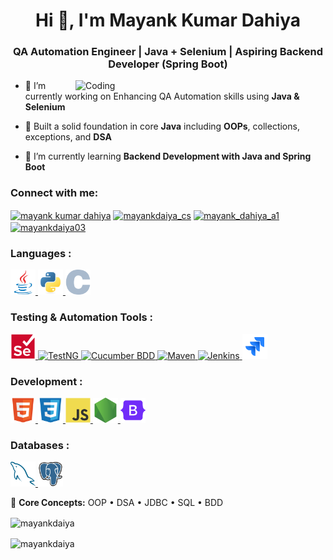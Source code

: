 <h1 align="center">Hi 👋, I'm Mayank Kumar Dahiya</h1>
<h3 align="center">QA Automation Engineer | Java + Selenium | Aspiring Backend Developer (Spring Boot)</h3>

<img align="right" alt="Coding" width="400" src="https://cdn.dribbble.com/users/1162077/screenshots/3792792/programmer.png">

- 🔭 I’m currently working on Enhancing QA Automation skills using **Java & Selenium**

- 🤝 Built a solid foundation in core **Java** including **OOPs**, collections, exceptions, and **DSA**

- 🌱 I’m currently learning **Backend Development with Java and Spring Boot**

<h3 align="left">Connect with me:</h3>
<p align="left">
<a href="https://www.linkedin.com/in/mayankdaiya03" target="blank"><img align="center" src="https://raw.githubusercontent.com/rahuldkjain/github-profile-readme-generator/master/src/images/icons/Social/linked-in-alt.svg" alt="mayank kumar dahiya" height="30" width="40" /></a>
<a href="https://www.codechef.com/users/mayankdaiya_cs" target="blank"><img align="center" src="https://cdn.jsdelivr.net/npm/simple-icons@3.1.0/icons/codechef.svg" alt="mayankdaiya_cs" height="30" width="40" /></a>
<a href="https://www.hackerrank.com/mayank_dahiya_a2" target="blank"><img align="center" src="https://raw.githubusercontent.com/rahuldkjain/github-profile-readme-generator/master/src/images/icons/Social/hackerrank.svg" alt="mayank_dahiya_a1" height="30" width="40" /></a>
<a href="https://www.leetcode.com/mayankdaiya03" target="blank"><img align="center" src="https://raw.githubusercontent.com/rahuldkjain/github-profile-readme-generator/master/src/images/icons/Social/leet-code.svg" alt="mayankdaiya03" height="30" width="40" /></a>
</p>

<!-- 🧠 Programming & Scripting -->
<h3 align="left">Languages :</h3>
<p align="left">
  <a href="https://www.java.com" target="_blank" rel="noreferrer">
    <img src="https://raw.githubusercontent.com/devicons/devicon/master/icons/java/java-original.svg" alt="Java" width="40" height="40"/>
  </a>
  <a href="https://www.python.org" target="_blank" rel="noreferrer">
    <img src="https://raw.githubusercontent.com/devicons/devicon/master/icons/python/python-original.svg" alt="Python" width="40" height="40"/>
  </a>
  <a href="https://www.cprogramming.com/" target="_blank" rel="noreferrer"> 
    <img src="https://raw.githubusercontent.com/devicons/devicon/master/icons/c/c-original.svg" alt="c" width="40" height="40"/> 
  </a> 
</p>
<!-- ✅ Testing & Automation Tools -->
<h3 align="left">Testing & Automation Tools :</h3>
<p align="left">
  <a href="https://www.selenium.dev/" target="_blank" rel="noreferrer">
    <img src="https://raw.githubusercontent.com/devicons/devicon/master/icons/selenium/selenium-original.svg" alt="Selenium" width="40" height="40"/>
  </a>
  <a href="https://testng.org/doc/" target="_blank" rel="noreferrer">
    <img src="https://www.testautomationstudio.com/cheat-sheet/images/testng.png" alt="TestNG" width="40" height="40"/>
  </a>
  <a href="https://cucumber.io/" target="_blank" rel="noreferrer">
    <img src="https://cucumber.io/img/logo.svg" alt="Cucumber BDD" width="40" height="40"/>
  </a>
  <a href="https://maven.apache.org/" target="_blank" rel="noreferrer">
    <img src="https://upload.wikimedia.org/wikipedia/commons/5/52/Apache_Maven_logo.svg" alt="Maven" width="40" height="40"/>
  </a>
  <a href="https://www.jenkins.io/" target="_blank" rel="noreferrer">
    <img src="https://www.vectorlogo.zone/logos/jenkins/jenkins-icon.svg" alt="Jenkins" width="40" height="40"/>
  </a>
  <a href="https://www.atlassian.com/software/jira" target="_blank" rel="noreferrer">
    <img src="https://raw.githubusercontent.com/devicons/devicon/master/icons/jira/jira-original.svg" alt="Jira" width="40" height="40"/>
  </a>
</p>

<!-- 🌐 Web Development -->
<h3 align="left">Development :</h3>
<p align="left">
  <a href="https://www.w3.org/html/" target="_blank" rel="noreferrer">
    <img src="https://raw.githubusercontent.com/devicons/devicon/master/icons/html5/html5-original.svg" alt="HTML5" width="40" height="40"/>
  </a>
  <a href="https://www.w3schools.com/css/" target="_blank" rel="noreferrer">
    <img src="https://raw.githubusercontent.com/devicons/devicon/master/icons/css3/css3-original.svg" alt="CSS3" width="40" height="40"/>
  </a>
  <a href="https://developer.mozilla.org/en-US/docs/Web/JavaScript" target="_blank" rel="noreferrer">
    <img src="https://raw.githubusercontent.com/devicons/devicon/master/icons/javascript/javascript-original.svg" alt="JavaScript" width="40" height="40"/>
  </a>
  <a href="https://nodejs.org" target="_blank" rel="noreferrer">
    <img src="https://raw.githubusercontent.com/devicons/devicon/master/icons/nodejs/nodejs-original.svg" alt="Node.js" width="40" height="40"/>
  </a>
  <a href="https://getbootstrap.com/" target="_blank" rel="noreferrer">
    <img src="https://raw.githubusercontent.com/devicons/devicon/master/icons/bootstrap/bootstrap-plain.svg" alt="Bootstrap" width="40" height="40"/>
  </a>
</p>

<!-- 🧰 Databases & Others -->
<h3 align="left">Databases :</h3>
<p align="left">
  <a href="https://www.mysql.com/" target="_blank" rel="noreferrer">
    <img src="https://raw.githubusercontent.com/devicons/devicon/master/icons/mysql/mysql-original.svg" alt="MySQL" width="40" height="40"/>
  </a>
  <a href="https://www.postgresql.org/" target="_blank" rel="noreferrer">
    <img src="https://raw.githubusercontent.com/devicons/devicon/master/icons/postgresql/postgresql-original.svg" alt="PostgreSQL" width="40" height="40"/>
  </a>
</p>

<!-- 📘 Concepts (Text-based, no official logos) -->
<p align="left">
  🧩 <strong>Core Concepts:</strong> OOP • DSA • JDBC • SQL • BDD
</p>

<p><img align="center" src="https://github-readme-stats.vercel.app/api/top-langs?username=mayankdaiya&show_icons=true&locale=en&layout=compact" alt="mayankdaiya" /></p>

<p><img align="center" src="https://github-readme-streak-stats.herokuapp.com/?user=mayankdaiya&" alt="mayankdaiya" /></p>
